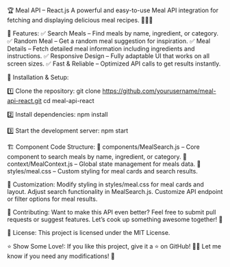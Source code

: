 🏆 Meal API – React.js
A powerful and easy-to-use Meal API integration for fetching and displaying delicious meal recipes. 🍔🍝🚀

🎯 Features:
✅ Search Meals – Find meals by name, ingredient, or category.
✅ Random Meal – Get a random meal suggestion for inspiration.
✅ Meal Details – Fetch detailed meal information including ingredients and instructions.
✅ Responsive Design – Fully adaptable UI that works on all screen sizes.
✅ Fast & Reliable – Optimized API calls to get results instantly.

🚀 Installation & Setup:

1️⃣ Clone the repository:
git clone https://github.com/yourusername/meal-api-react.git
cd meal-api-react

2️⃣ Install dependencies:
npm install

3️⃣ Start the development server:
npm start

🏗 Component Code Structure:
📂 components/MealSearch.js – Core component to search meals by name, ingredient, or category.
📂 context/MealContext.js – Global state management for meals data.
📂 styles/meal.css – Custom styling for meal cards and search results.

🎨 Customization:
Modify styling in styles/meal.css for meal cards and layout.
Adjust search functionality in MealSearch.js.
Customize API endpoint or filter options for meal results.

🤝 Contributing:
Want to make this API even better? Feel free to submit pull requests or suggest features. Let’s cook up something awesome together! 🍳

📜 License:
This project is licensed under the MIT License.

⭐ Show Some Love!:
If you like this project, give it a ⭐ on GitHub! 🚀💙
Let me know if you need any modifications! 🎯







